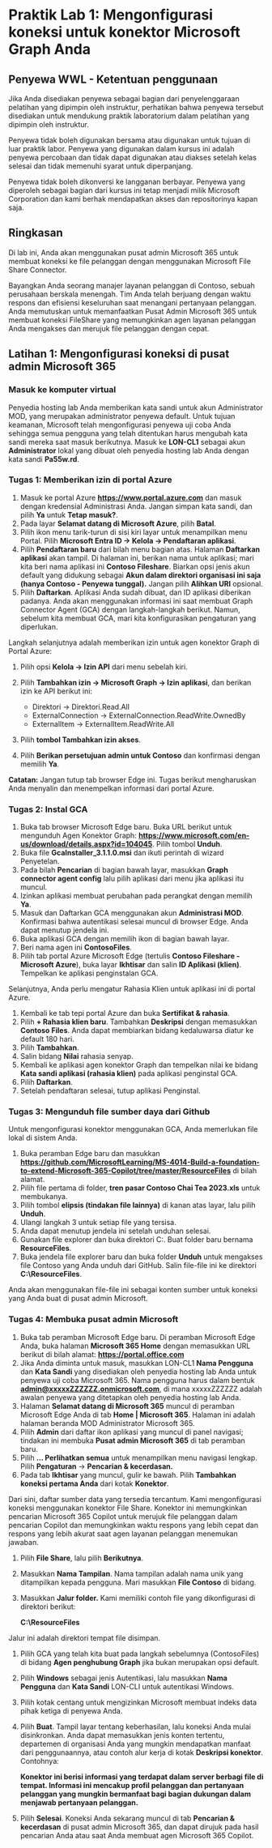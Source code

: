 # Praktik Lab 1: Mengonfigurasi koneksi untuk konektor Microsoft Graph Anda

## Penyewa WWL - Ketentuan penggunaan

Jika Anda disediakan penyewa sebagai bagian dari penyelenggaraan pelatihan yang dipimpin oleh instruktur, perhatikan bahwa penyewa tersebut disediakan untuk mendukung praktik laboratorium dalam pelatihan yang dipimpin oleh instruktur.

Penyewa tidak boleh digunakan bersama atau digunakan untuk tujuan di luar praktik labor. Penyewa yang digunakan dalam kursus ini adalah penyewa percobaan dan tidak dapat digunakan atau diakses setelah kelas selesai dan tidak memenuhi syarat untuk diperpanjang.

Penyewa tidak boleh dikonversi ke langganan berbayar. Penyewa yang diperoleh sebagai bagian dari kursus ini tetap menjadi milik Microsoft Corporation dan kami berhak mendapatkan akses dan repositorinya kapan saja.

## Ringkasan

Di lab ini, Anda akan menggunakan pusat admin Microsoft 365 untuk membuat koneksi ke file pelanggan dengan menggunakan Microsoft File Share Connector.

Bayangkan Anda seorang manajer layanan pelanggan di Contoso, sebuah perusahaan berskala menengah. Tim Anda telah berjuang dengan waktu respons dan efisiensi keseluruhan saat menangani pertanyaan pelanggan. Anda memutuskan untuk memanfaatkan Pusat Admin Microsoft 365 untuk membuat koneksi FileShare yang memungkinkan agen layanan pelanggan Anda mengakses dan merujuk file pelanggan dengan cepat.

## Latihan 1: Mengonfigurasi koneksi di pusat admin Microsoft 365

### Masuk ke komputer virtual

Penyedia hosting lab Anda memberikan kata sandi untuk akun Administrator MOD, yang merupakan administrator penyewa default. Untuk tujuan keamanan, Microsoft telah mengonfigurasi penyewa uji coba Anda sehingga semua pengguna yang telah ditentukan harus mengubah kata sandi mereka saat masuk berikutnya. Masuk ke **LON-CL1** sebagai akun **Administrator** lokal yang dibuat oleh penyedia hosting lab Anda dengan kata sandi **Pa55w.rd**.

### Tugas 1: Memberikan izin di portal Azure

1. Masuk ke portal Azure **https://www.portal.azure.com** dan masuk dengan kredensial Administrasi Anda. Jangan simpan kata sandi, dan pilih **Ya** untuk **Tetap masuk?**.
2. Pada layar **Selamat datang di Microsoft Azure**, pilih **Batal**.
1. Pilih ikon menu tarik-turun di sisi kiri layar untuk menampilkan menu Portal. Pilih **Microsoft Entra ID -> Kelola -> Pendaftaran aplikasi**.
1. Pilih **Pendaftaran baru** dari bilah menu bagian atas. Halaman **Daftarkan aplikasi** akan tampil. Di halaman ini, berikan nama untuk aplikasi; mari kita beri nama aplikasi ini **Contoso Fileshare**. Biarkan opsi jenis akun default yang didukung sebagai **Akun dalam direktori organisasi ini saja (hanya Contoso - Penyewa tunggal).** Jangan pilih **Alihkan URI** opsional.
1. Pilih **Daftarkan**. Aplikasi Anda sudah dibuat, dan ID aplikasi diberikan padanya. Anda akan menggunakan informasi ini saat membuat Graph Connector Agent (GCA) dengan langkah-langkah berikut. Namun, sebelum kita membuat GCA, mari kita konfigurasikan pengaturan yang diperlukan.

Langkah selanjutnya adalah memberikan izin untuk agen konektor Graph di Portal Azure:

1. Pilih opsi **Kelola -> Izin API** dari menu sebelah kiri.
1. Pilih **Tambahkan izin -> Microsoft Graph -> Izin aplikasi**, dan berikan izin ke API berikut ini:

    - Direktori -> Direktori.Read.All
    - ExternalConnection -> ExternalConnection.ReadWrite.OwnedBy
    - ExternalItem -> ExternalItem.ReadWrite.All
      
1. Pilih **tombol Tambahkan izin akses**.
1. Pilih **Berikan persetujuan admin untuk Contoso** dan konfirmasi dengan memilih **Ya**.

**Catatan:** Jangan tutup tab browser Edge ini. Tugas berikut mengharuskan Anda menyalin dan menempelkan informasi dari portal Azure.

### Tugas 2: Instal GCA

1. Buka tab browser Microsoft Edge baru. Buka URL berikut untuk mengunduh Agen Konektor Graph: **https://www.microsoft.com/en-us/download/details.aspx?id=104045**. Pilih tombol **Unduh**. 
1. Buka file **GcaInstaller_3.1.1.0.msi** dan ikuti perintah di wizard Penyetelan. 
2. Pada bilah **Pencarian** di bagian bawah layar, masukkan **Graph connector agent config** lalu pilih aplikasi dari menu jika aplikasi itu muncul.
3. Izinkan aplikasi membuat perubahan pada perangkat dengan memilih **Ya**.
4. Masuk dan Daftarkan GCA menggunakan akun **Administrasi MOD**. Konfirmasi bahwa autentikasi selesai muncul di browser Edge. Anda dapat menutup jendela ini.
5. Buka aplikasi GCA dengan memilih ikon di bagian bawah layar.
1. Beri nama agen ini **ContosoFiles**.
1. Pilih tab portal Azure Microsoft Edge (tertulis **Contoso Fileshare - Microsoft Azure**), buka layar **Ikhtisar** dan salin **ID Aplikasi (klien)**. Tempelkan ke aplikasi penginstalan GCA.

Selanjutnya, Anda perlu mengatur Rahasia Klien untuk aplikasi ini di portal Azure.

1. Kembali ke tab tepi portal Azure dan buka **Sertifikat & rahasia**.
1. Pilih **+ Rahasia klien baru**. Tambahkan **Deskripsi** dengan memasukkan **Contoso Files**. Anda dapat membiarkan bidang kedaluwarsa diatur ke default 180 hari.
2. Pilih **Tambahkan**.
3. Salin bidang **Nilai** rahasia senyap.
1. Kembali ke aplikasi agen konektor Graph dan tempelkan nilai ke bidang **Kata sandi aplikasi (rahasia klien)** pada aplikasi penginstal GCA.
1. Pilih **Daftarkan**.
1. Setelah pendaftaran selesai, tutup aplikasi Penginstal.

### Tugas 3: Mengunduh file sumber daya dari Github

Untuk mengonfigurasi konektor menggunakan GCA, Anda memerlukan file lokal di sistem Anda. 

1. Buka peramban Edge baru dan masukkan **https://github.com/MicrosoftLearning/MS-4014-Build-a-foundation-to-extend-Microsoft-365-Copilot/tree/master/ResourceFiles** di bilah alamat.
2. Pilih file pertama di folder, **tren pasar Contoso Chai Tea 2023.xls** untuk membukanya.
3. Pilih tombol **elipsis (tindakan file lainnya)** di kanan atas layar, lalu pilih **Unduh**.
4. Ulangi langkah 3 untuk setiap file yang tersisa.
5. Anda dapat menutup jendela ini setelah unduhan selesai.
6. Gunakan file explorer dan buka direktori C:\. Buat folder baru bernama **ResourceFiles**.
7. Buka jendela file explorer baru dan buka folder **Unduh** untuk mengakses file Contoso yang Anda unduh dari GitHub. Salin file-file ini ke direktori **C:\ResourceFiles**.

Anda akan menggunakan file-file ini sebagai konten sumber untuk koneksi yang Anda buat di pusat admin Microsoft.

### Tugas 4: Membuka pusat admin Microsoft

1. Buka tab peramban Microsoft Edge baru. Di peramban Microsoft Edge Anda, buka halaman **Microsoft 365 Home** dengan memasukkan URL berikut di bilah alamat: **https://portal.office.com**
1. Jika Anda diminta untuk masuk, masukkan LON-CL1 **Nama Pengguna** dan **Kata Sandi** yang disediakan oleh penyedia hosting lab Anda untuk penyewa uji coba Microsoft 365. Nama pengguna harus dalam bentuk **<admin@xxxxxZZZZZZ.onmicrosoft.com>**, di mana xxxxxZZZZZZ adalah awalan penyewa yang ditetapkan oleh penyedia hosting lab Anda. 
1. Halaman **Selamat datang di Microsoft 365** muncul di peramban Microsoft Edge Anda di tab **Home | Microsoft 365**. Halaman ini adalah halaman beranda MOD Administrator Microsoft 365.
1. Pilih **Admin** dari daftar ikon aplikasi yang muncul di panel navigasi; tindakan ini membuka **Pusat admin Microsoft 365** di tab peramban baru.
1. Pilih **... Perlihatkan semua** untuk menampilkan menu navigasi lengkap. Pilih **Pengaturan** -> **Pencarian & kecerdasan.**
1. Pada tab **Ikhtisar** yang muncul, gulir ke bawah. Pilih **Tambahkan koneksi pertama Anda** dari kotak **Konektor**.

Dari sini, daftar sumber data yang tersedia tercantum. Kami mengonfigurasi koneksi menggunakan konektor File Share. Konektor ini memungkinkan pencarian Microsoft 365 Copilot untuk merujuk file pelanggan dalam pencarian Copilot dan memungkinkan waktu respons yang lebih cepat dan respons yang lebih akurat saat agen layanan pelanggan menemukan jawaban.

1. Pilih **File Share**, lalu pilih **Berikutnya**.
1. Masukkan **Nama Tampilan**. Nama tampilan adalah nama unik yang ditampilkan kepada pengguna. Mari masukkan **File Contoso** di bidang.
1. Masukkan **Jalur folder.** Kami memiliki contoh file yang dikonfigurasi di direktori berikut:

   **C:\ResourceFiles**

Jalur ini adalah direktori tempat file disimpan.

1. Pilih GCA yang telah kita buat pada langkah sebelumnya (ContosoFiles) di bidang **Agen penghubung Graph** jika bukan merupakan opsi default.
1. Pilih **Windows** sebagai jenis Autentikasi, lalu masukkan **Nama Pengguna** dan **Kata Sandi** LON-CLI untuk autentikasi Windows.
1. Pilih kotak centang untuk mengizinkan Microsoft membuat indeks data pihak ketiga di penyewa Anda.
1. Pilih **Buat**.  Tampil layar tentang keberhasilan, lalu koneksi Anda mulai disinkronkan. Anda dapat memasukkan jenis konten tertentu, departemen di organisasi Anda yang mungkin mendapatkan manfaat dari penggunaannya, atau contoh alur kerja di kotak **Deskripsi konektor**. Contohnya:

    **Konektor ini berisi informasi yang terdapat dalam server berbagi file di tempat. Informasi ini mencakup profil pelanggan dan pertanyaan pelanggan yang mungkin bermanfaat bagi bagian dukungan dalam menjawab pertanyaan pelanggan.**
1. Pilih **Selesai**. Koneksi Anda sekarang muncul di tab **Pencarian & kecerdasan** di pusat admin Microsoft 365, dan dapat dirujuk pada hasil pencarian Anda atau saat Anda membuat agen Microsoft 365 Copilot.
